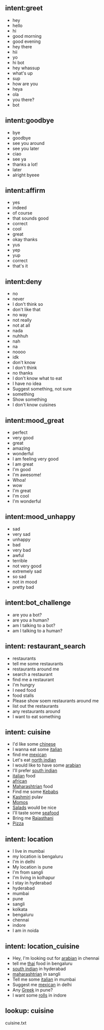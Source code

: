 ## intent:greet
- hey
- hello
- hi
- good morning
- good evening
- hey there
- hii
- yo
- hi bot
- hey whassup
- what's up
- sup
- how are you
- heya
- ola
- you there?
- bot


## intent:goodbye
- bye
- goodbye
- see you around
- see you later
- ciao
- see ya
- thanks a lot!
- later
- alright byeee

## intent:affirm
- yes
- indeed
- of course
- that sounds good
- correct
- cool
- great
- okay thanks
- yus
- yep
- yup
- correct
- that's it


## intent:deny
- no
- never
- I don't think so
- don't like that
- no way
- not really
- not at all
- nada
- nuhhuh
- nah
- na
- noooo
- idk
- don't know
- I don't think
- no thanks
- I don't know what to eat
- I have no idea
- Suggest something, not sure
- something
- Show something
- I don't know cuisines

## intent:mood_great
- perfect
- very good
- great
- amazing
- wonderful
- I am feeling very good
- I am great
- I'm good
- I'm awesome!
- Whoa!
- wow
- I'm great
- I'm cool
- I'm wonderful

## intent:mood_unhappy
- sad
- very sad
- unhappy
- bad
- very bad
- awful
- terrible
- not very good
- extremely sad
- so sad
- not in mood
- pretty bad

## intent:bot_challenge
- are you a bot?
- are you a human?
- am I talking to a bot?
- am I talking to a human?

## intent: restaurant_search
- restaurants
- tell me some restaurants
- restaurants around me
- search a restaurant
- find me a restaurant
- I'm hungry
- I need food
- food stalls
- Please show soem restaurants around me
- list out the restaurants
- any restaurants around
- I want to eat something

## intent: cuisine
- I'd like some [chinese](cuisine)
- I wanna eat some [italian](cuisine)
- find me [mexican](cuisine)
- Let's eat [north indian](cuisine)
- I would like to have some [arabian](cuisine)
- I'll prefer [south indian](cuisine)
- [italian](cuisine) food
- [african](cuisine)
- [Maharashtrian](cuisine) food
- Find me some [Kebabs](cuisine)
- [Kashmiri](cuisine) pulav
- [Momos](cuisine)
- [Salads](cuisine) would be nice
- I'll taste some [seafood](cuisine) 
- Bring me [Rajasthani](cuisine)
- [Pizza](cuisine)

## intent: location
- I live in mumbai
- my location is bengaluru
- I'm in delhi
- My location is pune
- I'm from sangli
- I'm living in kolhapur
- I stay in hyderabad
- hyderabad
- mumbai
- pune
- sangli
- kolkata
- bengaluru
- chennai
- indore
- I am in noida

## intent: location_cuisine
- Hey, I'm looking out for [arabian](cuisine) in chennai
- tell me [thai](cuisine) food in bengaluru
- [south indian](cuisine) in hyderabad
- [maharashtrian](cuisine) in sangli
- Tell me some [italian](cuisine) in mumbai
- Suggest me [mexican](cuisine) in delhi
- Any [Greek](cuisine) in pune?
- I want some [rolls](cuisine) in indore

## lookup: cuisine
  cuisine.txt